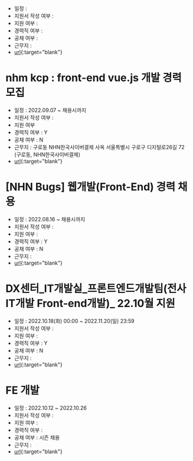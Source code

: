 #
- 일정 : 
- 지원서 작성 여부 : 
- 지원 여부 : 
- 경력직 여부 : 
- 공채 여부 : 
- 근무지 : 
- [url](){:target="blank"}

# nhm kcp : front-end vue.js 개발 경력 모집
- 일정 : 2022.09.07 ~ 채용시까지
- 지원서 작성 여부 : 
- 지원 여부
- 경력직 여부 : Y
- 공채 여부 : N
- 근무지 : 구로동 NHN한국사이버결제 사옥 서울특별시 구로구 디지털로26길 72 (구로동, NHN한국사이버결제)
- [url](https://recruit.nhn.com/ent/recruitings/20002585){:target="blank"}

# [NHN Bugs] 웹개발(Front-End) 경력 채용
- 일정 : 2022.08.16 ~ 채용시까지
- 지원서 작성 여부 : 
- 지원 여부 : 
- 경력직 여부 : Y
- 공채 여부 : N
- 근무지 : 
- [url](https://recruit.nhn.com/ent/recruitings/20002696){:target="blank"}

# DX센터_IT개발실_프론트엔드개발팀(전사IT개발 Front-end개발)_ 22.10월 지원
- 일정 : 2022.10.18(화) 00:00 ~ 2022.11.20(일) 23:59
- 지원서 작성 여부 : 
- 지원 여부 : 
- 경력직 여부 : Y
- 공채 여부 : N
- 근무지 : 
- [url](https://cowayhr.recruiter.co.kr/app/jobnotice/view?systemKindCode=MRS2&jobnoticeSn=118970){:target="blank"}

# FE 개발
- 일정 : 2022.10.12 ~ 2022.10.26
- 지원서 작성 여부 : 
- 지원 여부 : 
- 경력직 여부 : 
- 공채 여부 : 시즌 채용
- 근무지 : 
- [url](https://www.nhncloud-seasonrecruit.com/dev){:target="blank"}
